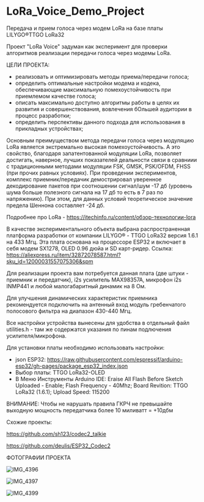 # LoRa_Voice_Demo_Project
Передача и прием голоса через модем LoRa на базе платы LILYGO®TTGO LoRa32 

Проект "LoRa Voice" задуман как эксперимент для проверки алгоритмов реализации передачи голоса через модемы LoRa.
 
 ЦЕЛИ ПРОЕКТА:
 - реализовать и оптимизировать методы приема/передачи голоса;
 - определить оптимальные настройки модема и кодека, обеспечивающие максимальную помехоустойчивость при приемлемом качестве голоса; 
 - описать максимально доступно алгоритмы работы в целях их развития и совершенствования, вовлечения бОльшей аудитории в процесс разработки;
 - определить перспективы данного подхода для использования в прикладных устройствах; 

Основным преимуществом метода передачи голоса через модуляцию LoRa является экстремально высокая помехоустойчивость. 
А это свойство, благодаря запатентованной модуляции LoRa, позволяет достигать, наверное, лучших показателей деальности 
связи в сравниии с традиционными методами модуляции FSK, GMSK, PSK/OFDM, FHSS (при прочих равных условиях). 
При проведении экспериментов, комплекс приемник/передачик демострировал уверенное декодирование пакетов 
при соотношении сигнал/шум -17 дб (уровень шума больше полезного сигнала на 17 дб то есть в 7 раз по напряжению). 
При этом, для данных условий теоретическое значение предела Шеннона составляет -24 дб.

Подробнее про LoRa - https://itechinfo.ru/content/обзор-технологии-lora

В качестве экспериментального объекта выбрана распространенная платформа разработки от компании LILYGO®  - TTGO LoRa32 версия 1.6.1 на 433 Мгц. 
Эта плата основана на процессоре ESP32 и включает в себя модем SX1278, OLED 0.96 дюйа и SD карт-ридер. 
Ссылка: https://aliexpress.ru/item/32872078587.html?sku_id=12000031557075306&spm

Для реализации проекта вам потребуется данная плата (две штуки - приемник и передатчик), i2s усилитель MAX98357A, микрофон i2s INMP441 и любой малогабаритный динамик на 8 Ом. 

Для улучшения динамических характеристик приемника рекомендуется подключить на антенный вход модуль гребенчатого полосового фильтра на диапазон 430-440 Мгц.

Все настройки устройства вынесены для удобства в отдельный файл utilities.h - там же содержатся указания по пинам подлючения усилителя/микрофона.

Для установки платы необходимо использовать настройки:

 - json ESP32: https://raw.githubusercontent.com/espressif/arduino-esp32/gh-pages/package_esp32_index.json
 - Выбор платы: TTGO LoRa32-OLED
 - В Меню Инструменты Arduino IDE: Eraise All Flash Before Sketch Uploaded - Enable; Flash Frequency - 40Mhz; Board Revition: TTGO LoRa32 (1.6.1); Upload Speed: 115200

ВНИМАНИЕ: Чтобы не нарушать правила ГКРЧ не превышайте выходную мощность передатчика более 10 миливатт = +10дбм 

Схожие проекты:

https://github.com/sh123/codec2_talkie

https://github.com/deulis/ESP32_Codec2



ФОТОГРАФИИ ПРОЕКТА 

![IMG_4396](https://github.com/R2AirVlad/LoRa_Voice_Demo_Project/assets/125462390/94c508e5-5ea7-4a8f-a200-678647d67e23)


![IMG_4397](https://github.com/R2AirVlad/LoRa_Voice_Demo_Project/assets/125462390/4a8f6778-2798-423b-8eba-6c1d7ca9d0ef)


![IMG_4399](https://github.com/R2AirVlad/LoRa_Voice_Demo_Project/assets/125462390/8cbaf80e-e446-415d-a868-05684b1cc40c)
